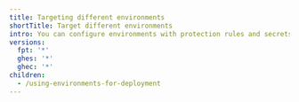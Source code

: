 ```yaml
---
title: Targeting different environments
shortTitle: Target different environments
intro: You can configure environments with protection rules and secrets. A workflow job that references an environment must follow any protection rules for the environment before running or accessing the environment's secrets.
versions:
  fpt: '*'
  ghes: '*'
  ghec: '*'
children:
  - /using-environments-for-deployment
---
```


